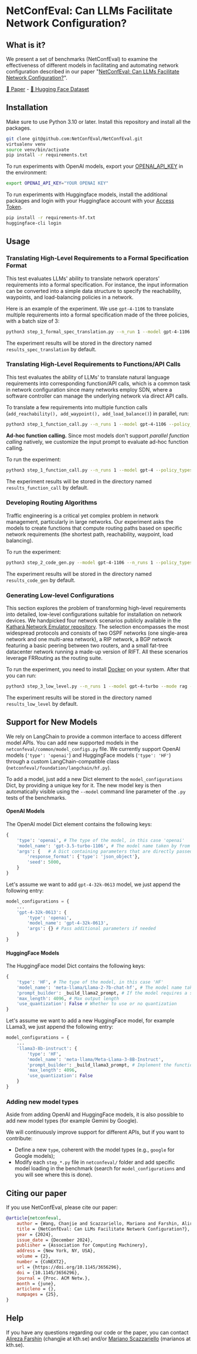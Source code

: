 # NetConfEval: Can LLMs Facilitate Network Configuration?

## What is it?

We present a set of benchmarks (NetConfEval) to examine the effectiveness of different models in facilitating and automating network configuration described in our paper "[NetConfEval: Can LLMs Facilitate Network Configuration?](https://doi.org/10.1145/3656296)".

[📜 Paper](https://doi.org/10.1145/3656296) - [🤗 Hugging Face Dataset](https://huggingface.co/datasets/NetConfEval/NetConfEval)

## Installation
Make sure to use Python 3.10 or later. Install this repository and install all the packages.
``` bash
git clone git@github.com:NetConfEval/NetConfEval.git
virtualenv venv 
source venv/bin/activate
pip install -r requirements.txt
```

To run experiments with OpenAI models, export your [OPENAI_API_KEY](https://platform.openai.com/api-keys) in the environment:
```bash
export OPENAI_API_KEY="YOUR OPENAI KEY"
```

To run experiments with Huggingface models, install the additional packages and login with your Huggingface account with your [Access Token](https://huggingface.co/settings/tokens).
```bash
pip install -r requirements-hf.txt
huggingface-cli login
```

## Usage

### Translating High-Level Requirements to a Formal Specification Format
This test evaluates LLMs' ability to translate network operators' requirements into a formal specification. For instance, the input information can be converted into a simple data structure to specify the reachability, waypoints, and load-balancing policies in a network.

Here is an example of the experiment. We use `gpt-4-1106` to translate multiple requirements into a formal specification made of the three policies, with a batch size of 3:
```bash
python3 step_1_formal_spec_translation.py --n_run 1 --model gpt-4-1106 --policy_types reachability waypoint loadbalancing --batch_size 3
```

The experiment results will be stored in the directory named `results_spec_translation` by default.

### Translating High-Level Requirements to Functions/API Calls
This test evaluates the ability of LLMs' to translate natural language requirements into corresponding function/API calls, which is a common task in network configuration since many networks employ SDN, where a software controller can manage the underlying network via direct API calls.

To translate a few requirements into multiple function calls (```add_reachability(), add_waypoint(), add_load_balance()```) in parallel, run:

```bash
python3 step_1_function_call.py --n_runs 1 --model gpt-4-1106 --policy_types reachability waypoint loadbalancing --batch_size 3
```

**Ad-hoc function calling.** Since most models don't support *parallel function calling* natively, we customize the input prompt to evaluate ad-hoc function calling.

To run the experiment:

```bash
python3 step_1_function_call.py --n_runs 1 --model gpt-4 --policy_types reachability waypoint loadbalancing --batch_size 3 --adhoc
```

The experiment results will be stored in the directory named `results_function_call` by default.

### Developing Routing Algorithms
Traffic engineering is a critical yet complex problem in network management, particularly in large networks. Our experiment asks the models to create functions that compute routing paths based on specific network requirements (the shortest path, reachability, waypoint, load balancing). 

To run the experiment:

```bash
python3 step_2_code_gen.py --model gpt-4-1106 --n_runs 1 --policy_types shortest_path reachability waypoint loadbalancing --n_retries 10
```

The experiment results will be stored in the directory named `results_code_gen` by default.

### Generating Low-level Configurations
This section explores the problem of transforming high-level requirements into detailed, low-level configurations suitable for installation on network devices. We handpicked four network scenarios publicly available in the [Kathará Network Emulator repository](https://github.com/KatharaFramework/Kathara-Labs). The selection encompasses the most widespread protocols and consists of two OSPF networks (one single-area network and one multi-area network), a RIP network, a BGP network featuring a basic peering between two routers, and a small fat-tree datacenter network running a made-up version of RIFT. All these scenarios leverage FRRouting as the routing suite. 

To run the experiment, you need to install [Docker](https://docs.docker.com/engine/install/) on your system. After that you can run:

```bash
python3 step_3_low_level.py --n_runs 1 --model gpt-4-turbo --mode rag --rag_chunk_size 9000
```

The experiment results will be stored in the directory named `results_low_level` by default.

## Support for New Models
We rely on LangChain to provide a common interface to access different model APIs.
You can add new supported models in the `netconfeval/common/model_configs.py` file.
We currently support OpenAI models (`'type': 'openai'`) and HuggingFace models (`'type': 'HF'`) through a custom LangChain-compatible class (`netconfeval/foundation/langchain/hf.py`).

To add a model, just add a new Dict element to the `model_configurations` Dict, by providing a unique key for it.
The new model key is then automatically visible using the `--model` command line parameter of the `.py` tests of the benchmarks.

#### OpenAI Models
The OpenAI model Dict element contains the following keys:
```python
{
    'type': 'openai', # The type of the model, in this case 'openai'
    'model_name': 'gpt-3.5-turbo-1106', # The model name taken by from OpenAI APIs
    'args': {   # A Dict containing parameters that are directly passed from LangChain to the underlying OpenAI object, can be empty
        'response_format': {'type': 'json_object'},
        'seed': 5000,
    }
}
```

Let's assume we want to add `gpt-4-32k-0613` model, we just append the following entry:
```python
model_configurations = {
    ...
    'gpt-4-32k-0613': {
        'type': 'openai',
        'model_name': 'gpt-4-32k-0613',
        'args': {} # Pass additional parameters if needed
    }
}
```

#### HuggingFace Models
The HuggingFace model Dict contains the following keys:
```python
{
    'type': 'HF', # The type of the model, in this case 'HF'
    'model_name': 'meta-llama/Llama-2-7b-chat-hf', # The model name taken from HuggingFace
    'prompt_builder': _build_llama2_prompt, # If the model requires a special prompt builder, you can pass the function reference here
    'max_length': 4096, # Max output length
    'use_quantization': False # Whether to use or no quantization
}
```

Let's assume we want to add a new HuggingFace model, for example LLama3, we just append the following entry:
```python
model_configurations = {
    ...
    'llama3-8b-instruct': {
        'type': 'HF',
        'model_name': 'meta-llama/Meta-Llama-3-8B-Instruct',
        'prompt_builder': _build_llama3_prompt, # Implement the function
        'max_length': 4096,
        'use_quantization': False
    }
}
```

### Adding new model types
Aside from adding OpenAI and HuggingFace models, it is also possible to add new model types (for example Gemini by Google).

We will continuously improve support for different APIs, but if you want to contribute:
- Define a new `type`, coherent with the model types (e.g., `google` for Google models);
- Modify each `step_*.py` file in `netconfeval/` folder and add specific model loading in the benchmark (search for `model_configurations` and you will see where this is done).

## Citing our paper
If you use NetConfEval, please cite our paper:

```bibtex
@article{netconfeval,
    author = {Wang, Chanjie and Scazzariello, Mariano and Farshin, Alireza and Ferlin, Simone and Kosti\'{c}, Dejan and Chiesa, Marco},
    title = {NetConfEval: Can LLMs Facilitate Network Configuration?},
    year = {2024},
    issue_date = {December 2024},
    publisher = {Association for Computing Machinery},
    address = {New York, NY, USA},
    volume = {2},
    number = {CoNEXT2},
    url = {https://doi.org/10.1145/3656296},
    doi = {10.1145/3656296},
    journal = {Proc. ACM Netw.},
    month = {june},
    articleno = {},
    numpages = {25},
}
```

## Help
If you have any questions regarding our code or the paper, you can contact [Alireza Farshin](https://www.kth.se/profile/changjie) (changjie at kth.se) and/or [Mariano Scazzariello](https://www.kth.se/profile/marianos) (marianos at kth.se).
